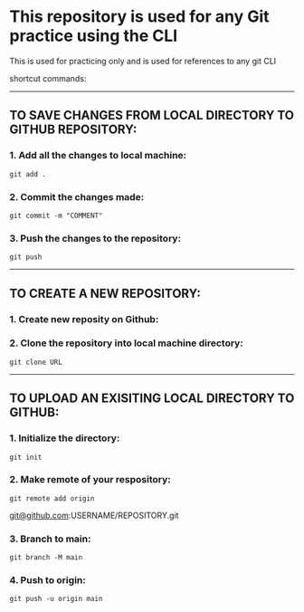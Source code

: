 # This repository is used for any Git practice using the CLI

This is used for practicing only and is used for references to any git 
CLI
 
shortcut commands:

-------------------------
## TO SAVE CHANGES FROM LOCAL DIRECTORY TO GITHUB REPOSITORY: 

### 1. Add all the changes to local machine:
	git add .  

### 2. Commit the changes made: 
	git commit -m "COMMENT"

### 3. Push the changes to the repository: 
	git push

---------------------------
## TO CREATE A NEW REPOSITORY:


### 1. Create new reposity on Github:

### 2. Clone the repository into local machine directory: 
	git clone URL


-----------------------------
## TO UPLOAD AN EXISITING LOCAL  DIRECTORY TO GITHUB:

### 1. Initialize the directory: 
	git init

### 2. Make remote of your respository: 
	git remote add origin 
git@github.com:USERNAME/REPOSITORY.git

### 3. Branch to main:
	git branch -M main

### 4. Push to origin:
	git push -u origin main
